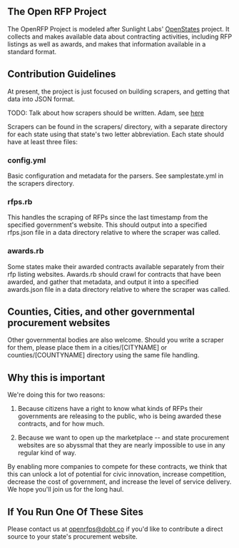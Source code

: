 ## The Open RFP Project

The OpenRFP Project is modeled after Sunlight Labs' [OpenStates](https://github.com/sunlightlabs/openstates/tree/master/openstates) project. It collects and makes available data about contracting activities, including RFP listings as well as awards, and makes that information available in a standard format.

## Contribution Guidelines
At present, the project is just focused on building scrapers, and getting that data into JSON format. 

TODO: Talk about how scrapers should be written. Adam, see [here](http://openstates.org/contributing/)

Scrapers can be found in the scrapers/ directory, with a separate directory for each state using that state's two letter abbreviation. Each state should have at least three files:

### config.yml
Basic configuration and metadata for the parsers. See samplestate.yml in the scrapers directory. 

### rfps.rb

This handles the scraping of RFPs since the last timestamp from the specified government's website. This should output into a specified rfps.json file in a data directory relative to where the scraper was called.

### awards.rb
Some states make their awarded contracts available separately from their rfp listing websites. Awards.rb should crawl for contracts that have been awarded, and gather that metadata, and output it into a specified awards.json file in a data directory relative to where the scraper was called. 

## Counties, Cities, and other governmental procurement websites
Other governmental bodies are also welcome. Should you write a scraper for them, please place them in a cities/[CITYNAME] or counties/[COUNTYNAME] directory using the same file handling.

## Why this is important
We're doing this for two reasons: 

1. Because citizens have a right to know what kinds of RFPs their governments are releasing to the public, who is being awarded these contracts, and for how much.

2. Because we want to open up the marketplace -- and state procurement websites are so abyssmal that they are nearly impossible to use in any regular kind of way. 

By enabling more companies to compete for these contracts, we think that this can unlock a lot of potential for civic innovation, increase competition,  decrease the cost of government, and increase the level of service delivery. We hope you'll join us for the long haul.

## If You Run One Of These Sites
Please contact us at openrfps@dobt.co if you'd like to contribute a direct source to your state's procurement website.
